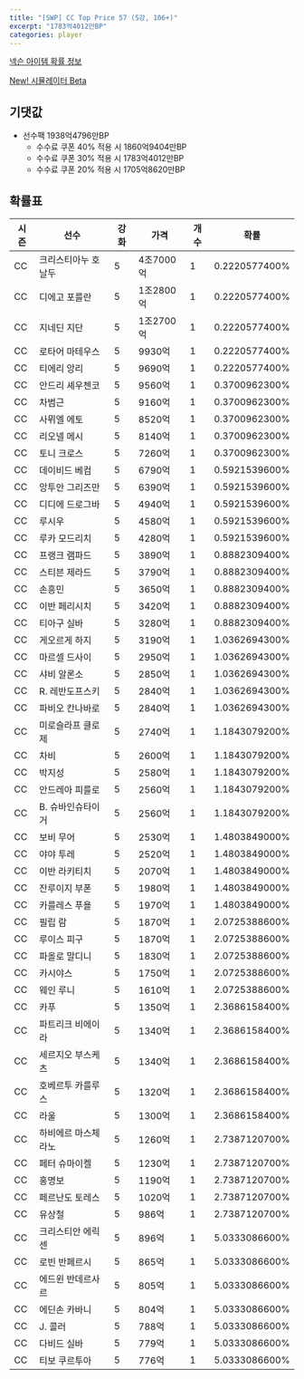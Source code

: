 ```yaml
---
title: "[SWP] CC Top Price 57 (5강, 106+)"
excerpt: "1783억4012만BP"
categories: player
---
```

[넥슨 아이템 확률 정보](http://iteminfo.nexon.com/probability/fco?sn=7444)

[New! 시뮬레이터 Beta](/simulator/7444)
## 기댓값
- 선수팩 1938억4796만BP
  - 수수료 쿠폰 40% 적용 시 1860억9404만BP
  - 수수료 쿠폰 30% 적용 시 1783억4012만BP
  - 수수료 쿠폰 20% 적용 시 1705억8620만BP


## 확률표

|시즌|선수|강화|가격|개수|확률|
|---|---|---|---|---|---|
|CC|크리스티아누 호날두|5|4조7000억|1|0.2220577400%|
|CC|디에고 포를란|5|1조2800억|1|0.2220577400%|
|CC|지네딘 지단|5|1조2700억|1|0.2220577400%|
|CC|로타어 마테우스|5|9930억|1|0.2220577400%|
|CC|티에리 앙리|5|9690억|1|0.2220577400%|
|CC|안드리 셰우첸코|5|9560억|1|0.3700962300%|
|CC|차범근|5|9160억|1|0.3700962300%|
|CC|사뮈엘 에토|5|8520억|1|0.3700962300%|
|CC|리오넬 메시|5|8140억|1|0.3700962300%|
|CC|토니 크로스|5|7260억|1|0.3700962300%|
|CC|데이비드 베컴|5|6790억|1|0.5921539600%|
|CC|앙투안 그리즈만|5|6390억|1|0.5921539600%|
|CC|디디에 드로그바|5|4940억|1|0.5921539600%|
|CC|루시우|5|4580억|1|0.5921539600%|
|CC|루카 모드리치|5|4280억|1|0.5921539600%|
|CC|프랭크 램파드|5|3890억|1|0.8882309400%|
|CC|스티븐 제라드|5|3790억|1|0.8882309400%|
|CC|손흥민|5|3650억|1|0.8882309400%|
|CC|이반 페리시치|5|3420억|1|0.8882309400%|
|CC|티아구 실바|5|3280억|1|0.8882309400%|
|CC|게오르게 하지|5|3190억|1|1.0362694300%|
|CC|마르셀 드사이|5|2950억|1|1.0362694300%|
|CC|샤비 알론소|5|2850억|1|1.0362694300%|
|CC|R. 레반도프스키|5|2840억|1|1.0362694300%|
|CC|파비오 칸나바로|5|2840억|1|1.0362694300%|
|CC|미로슬라프 클로제|5|2740억|1|1.1843079200%|
|CC|차비|5|2600억|1|1.1843079200%|
|CC|박지성|5|2580억|1|1.1843079200%|
|CC|안드레아 피를로|5|2560억|1|1.1843079200%|
|CC|B. 슈바인슈타이거|5|2560억|1|1.1843079200%|
|CC|보비 무어|5|2530억|1|1.4803849000%|
|CC|야야 투레|5|2520억|1|1.4803849000%|
|CC|이반 라키티치|5|2070억|1|1.4803849000%|
|CC|잔루이지 부폰|5|1980억|1|1.4803849000%|
|CC|카를레스 푸욜|5|1970억|1|1.4803849000%|
|CC|필립 람|5|1870억|1|2.0725388600%|
|CC|루이스 피구|5|1870억|1|2.0725388600%|
|CC|파올로 말디니|5|1830억|1|2.0725388600%|
|CC|카시야스|5|1750억|1|2.0725388600%|
|CC|웨인 루니|5|1610억|1|2.0725388600%|
|CC|카푸|5|1350억|1|2.3686158400%|
|CC|파트리크 비에이라|5|1340억|1|2.3686158400%|
|CC|세르지오 부스케츠|5|1340억|1|2.3686158400%|
|CC|호베르투 카를루스|5|1320억|1|2.3686158400%|
|CC|라울|5|1300억|1|2.3686158400%|
|CC|하비에르 마스체라노|5|1260억|1|2.7387120700%|
|CC|페터 슈마이켈|5|1230억|1|2.7387120700%|
|CC|홍명보|5|1190억|1|2.7387120700%|
|CC|페르난도 토레스|5|1020억|1|2.7387120700%|
|CC|유상철|5|986억|1|2.7387120700%|
|CC|크리스티안 에릭센|5|896억|1|5.0333086600%|
|CC|로빈 반페르시|5|865억|1|5.0333086600%|
|CC|에드윈 반데르사르|5|805억|1|5.0333086600%|
|CC|에딘손 카바니|5|804억|1|5.0333086600%|
|CC|J. 콜러|5|788억|1|5.0333086600%|
|CC|다비드 실바|5|779억|1|5.0333086600%|
|CC|티보 쿠르투아|5|776억|1|5.0333086600%|
